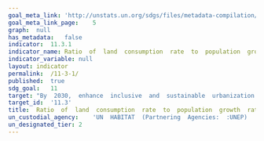 ```yaml
---	
goal_meta_link:	'http://unstats.un.org/sdgs/files/metadata-compilation/Metadata-Goal-11.pdf'
goal_meta_link_page:	5
graph:	null
has_metadata:	false
indicator:	11.3.1
indicator_name:	Ratio  of  land  consumption  rate  to  population  growth  rate
indicator_variable:	null
layout:	indicator
permalink:	/11-3-1/
published:	true  
sdg_goal:	11
target:	"By  2030,  enhance  inclusive  and  sustainable  urbanization  and  capacity  for  participatory,  integrated  and  sustainable  human  settlement  planning  and  management  in  all  countries."
target_id:	'11.3'
title:	Ratio  of  land  consumption  rate  to  population  growth  rate
un_custodial_agency:	'UN  HABITAT  (Partnering  Agencies:  :UNEP)  '
un_designated_tier:	2
---	
```

